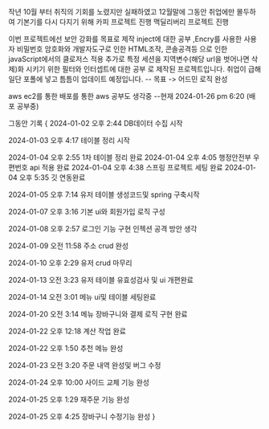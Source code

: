 작년 10월 부터 취직의 기회를 노렸지만 실패하였고 12월말에 그동안 취업에만 몰두하여 기본기를 다시 다지기 위해 카피 프로젝트 진행 맥딜리버리 프로젝트 진행

이번 프로젝트에선 보안 강화를 목표로 제작 inject에 대한 공부 ,Encry를 사용한 사용자 비밀번호 암호화와 개발자도구로 인한 HTML조작, 콘솔공격등 으로 인한 javaScript에서의 클로저스 적용
추가로 특정 세션을 지역변수(해당 url을 벗어나면 삭제)화 시키기 위한 필터와 인터셉트에 대한 공부 
로 제작된 프로젝트입니다.
취업이 급해 일단 포폴에 넣고 틈틈이 업데이트 예정입니다.        -- 목표 -> 어드민 로직 완성

aws ec2를 통한 배포를 통한 aws 공부도 생각중 --현재 2024-01-26 pm 6:20 (배포 공부중) 




그동안 기록
{
  2024-01-02 오후 2:44	DB데이터 수집 시작
  	
  2024-01-03 오후 4:17	테이블 정리 시작
  	
  2024-01-04 오후 2:55	1차 테이블 정리 완료
  2024-01-04 오후 4:05	행정안전부 우편번호 api 적용 완료
  2024-01-04 오후 4:38	스프링 프로젝트 세팅 완료
  2024-01-04 오후 5:35	깃 연동완료
  	
  2024-01-05 오후 7:14	유저 테이블 생성코드및 spring 구축시작
  	
  2024-01-07 오후 3:16	기본 ui와 회원가입 로직 구성
  	
  2024-01-08 오후 2:57	로그인 기능 구현 인젝션 공격 방안 생각
  	
  2024-01-09 오전 11:58	주소 crud 완성
  	
  2024-01-10 오후 2:29	유저 crud 마무리
  	
  2024-01-13 오전 3:23	유저 테이블 유효성검사 및 ui 개편완료
  	
  2024-01-14 오전 3:01	메뉴 ui및 테이블 세팅완료
  	
  	
  2024-01-20 오전 3:14	메뉴 장바구니와 결제 로직 구현 완료
  	
  2024-01-22 오후 12:18	계산 작업 완료 
  	
  2024-01-22 오후 1:50	추천 메뉴 완성
  	
  2024-01-23 오전 3:20	주문 내역 완성및 버그 수정
  	
  2024-01-24 오후 10:00	사이드 교체 기능 완성
  		
  2024-01-25 오후 1:29	재주문 기능 완성
  	
  2024-01-25 오후 4:25	장바구니 수정기능 완성
}
